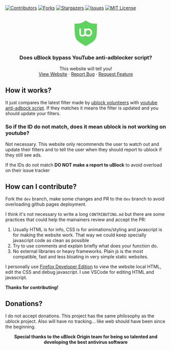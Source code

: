 [![Contributors][contributors-shield]][contributors-url]
[![Forks][forks-shield]][forks-url]
[![Stargazers][stars-shield]][stars-url]
[![Issues][issues-shield]][issues-url]
[![MIT License][license-shield]][license-url]

<!-- PROJECT LOGO -->
<br />
<div align="center">
  <a href="https://github.com/drHyperion451/does-uBO-bypass-yt">
    <img src="assets/icons/favicon-green.svg" alt="Logo" width="80" height="80">
  </a>

<h3 align="center">Does uBlock bypass YouTube anti-adblocker script?</h3>

  <p align="center">
    This website will tell you!
    <br />
    <a href="https://drhyperion451.github.io/does-uBO-bypass-yt">View Website</a>
    ·
    <a href="https://github.com/drHyperion451/does-uBO-bypass-yt/issues">Report Bug</a>
    ·
    <a href="https://github.com/drHyperion451/does-uBO-bypass-yt/issues">Request Feature</a>
  </p>
</div>

## How it works?
It just compares the latest filter made by [ublock volunteers](https://github.com/stephenhawk8054/misc/blob/main/yt-fix.txt) with [youtube anti-adbock script](https://pastefy.app/G1Txv5su/raw). If they matches it means the filter is updated and you should update your filters.

### So if the ID do not match, does it mean ublock is not working on youtube?
Not necessary. This website only recommends the user to watch out and update their filters and to tell the user when they should report to ublock if they still see ads. 

If the IDs do not match **DO NOT make a report to uBlock** to avoid overload on their issue tracker

## How can I contribute?
Fork the `dev` branch, make some changes and PR to the `dev` branch to avoid overloading github pages deployment.

I think it's not necessary to write a long `CONTRIBUTING.md` but there are some practices that could help the mainainers review and accept the PR:
1. Usually HTML is for info, CSS is for animations/styling and javascript is for making the website work. That way we could keep specially javascript code as clean as possible
2. Try to use comments and explain briefly what does your function do.
3. No external libraries or heavy frameworks. Plain js is the most compatible, fast and less bloating in very simple static websites.

I personally use [Firefox Developer Edition](https://www.mozilla.org/en-US/firefox/developer/) to view the website local HTML, edit the CSS and debug javascript. I use VSCode for editing HTML and javascript. 

**Thanks for contributing!**

## Donations?
I do not accept donations. This project has the same philosophy as the ublock project. Also will have no tracking... like web should have been since the beginning.

<div align="center"> 
  <b>Special thanks to the uBlock Origin team for being so talented and developing the best antivirus software</b>
</div>

[contributors-shield]: https://img.shields.io/github/contributors/drHyperion451/does-uBO-bypass-yt.svg?style=for-the-badge
[contributors-url]: https://github.com/drHyperion451/does-uBO-bypass-yt/graphs/contributors
[forks-shield]: https://img.shields.io/github/forks/drHyperion451/does-uBO-bypass-yt.svg?style=for-the-badge
[forks-url]: https://github.com/drHyperion451/does-uBO-bypass-yt/network/members
[stars-shield]: https://img.shields.io/github/stars/drHyperion451/does-uBO-bypass-yt.svg?style=for-the-badge
[stars-url]: https://github.com/drHyperion451/does-uBO-bypass-yt/stargazers
[issues-shield]: https://img.shields.io/github/issues/drHyperion451/does-uBO-bypass-yt.svg?style=for-the-badge
[issues-url]: https://github.com/drHyperion451/does-uBO-bypass-yt/issues
[license-shield]: https://img.shields.io/github/license/drHyperion451/does-uBO-bypass-yt.svg?style=for-the-badge
[license-url]: https://github.com/drHyperion451/does-uBO-bypass-yt/blob/dev/LICENSE
